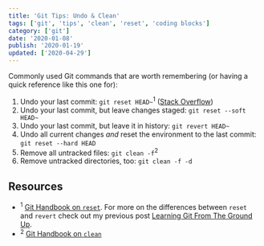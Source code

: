 ```yaml
---
title: 'Git Tips: Undo & Clean'
tags: ['git', 'tips', 'clean', 'reset', 'coding blocks']
category: ['git']
date: '2020-01-08'
publish: '2020-01-19'
updated: ['2020-04-29']
---
```


Commonly used Git commands that are worth remembering (or having a quick reference like this one for):

1. Undo your last commit: `git reset HEAD~`<sup>1</sup> ([Stack Overflow](https://stackoverflow.com/a/927386))
1. Undo your last commit, but leave changes staged: `git reset --soft HEAD~`
1. Undo your last commit, but leave it in history: `git revert HEAD~`
1. Undo all current changes _and_ reset the environment to the last commit: `git reset --hard HEAD`
1. Remove all untracked files: `git clean -f`<sup>2</sup>
1. Remove untracked directories, too: `git clean -f -d`

## Resources

-   <sup>1</sup> [Git Handbook on `reset`](https://git-scm.com/docs/git-reset). For more on the differences between `reset` and `revert` check out my previous post [Learning Git From The Ground Up](learning-git-from-the-ground-up-another-git-tutorial/#revert-vs-reset).
-   <sup>2</sup> [Git Handbook on `clean`](https://git-scm.com/docs/git-clean)
